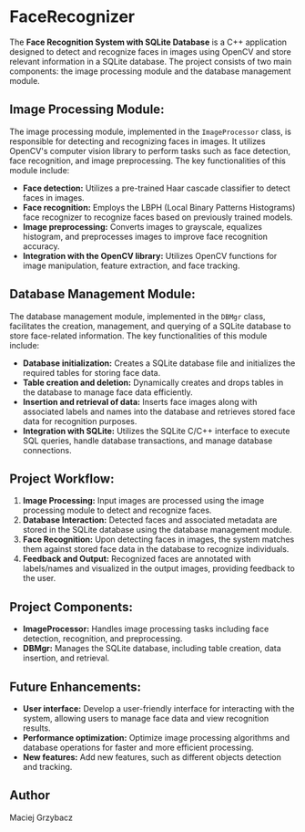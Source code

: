 # FaceRecognizer

The **Face Recognition System with SQLite Database** is a C++ application designed to detect and recognize faces in images using OpenCV and store relevant information in a SQLite database. The project consists of two main components: the image processing module and the database management module.

## Image Processing Module:
The image processing module, implemented in the `ImageProcessor` class, is responsible for detecting and recognizing faces in images. It utilizes OpenCV's computer vision library to perform tasks such as face detection, face recognition, and image preprocessing. The key functionalities of this module include:

- **Face detection:** Utilizes a pre-trained Haar cascade classifier to detect faces in images.
- **Face recognition:** Employs the LBPH (Local Binary Patterns Histograms) face recognizer to recognize faces based on previously trained models.
- **Image preprocessing:** Converts images to grayscale, equalizes histogram, and preprocesses images to improve face recognition accuracy.
- **Integration with the OpenCV library:** Utilizes OpenCV functions for image manipulation, feature extraction, and face tracking.

## Database Management Module:
The database management module, implemented in the `DBMgr` class, facilitates the creation, management, and querying of a SQLite database to store face-related information. The key functionalities of this module include:

- **Database initialization:** Creates a SQLite database file and initializes the required tables for storing face data.
- **Table creation and deletion:** Dynamically creates and drops tables in the database to manage face data efficiently.
- **Insertion and retrieval of data:** Inserts face images along with associated labels and names into the database and retrieves stored face data for recognition purposes.
- **Integration with SQLite:** Utilizes the SQLite C/C++ interface to execute SQL queries, handle database transactions, and manage database connections.

## Project Workflow:
1. **Image Processing:** Input images are processed using the image processing module to detect and recognize faces.
2. **Database Interaction:** Detected faces and associated metadata are stored in the SQLite database using the database management module.
3. **Face Recognition:** Upon detecting faces in images, the system matches them against stored face data in the database to recognize individuals.
4. **Feedback and Output:** Recognized faces are annotated with labels/names and visualized in the output images, providing feedback to the user.

## Project Components:
- **ImageProcessor:** Handles image processing tasks including face detection, recognition, and preprocessing.
- **DBMgr:** Manages the SQLite database, including table creation, data insertion, and retrieval.

## Future Enhancements:
- **User interface:** Develop a user-friendly interface for interacting with the system, allowing users to manage face data and view recognition results.
- **Performance optimization:** Optimize image processing algorithms and database operations for faster and more efficient processing. 
- **New features:** Add new features, such as different objects detection and tracking. 

## Author
Maciej Grzybacz
